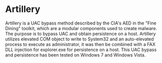 # Artillery

Artillery is a UAC bypass method described by the CIA's AED in the "Fine Dining" toolkit, 
which are a modular components used to create malware. The purpose is to bypass UAC and
obtain persistence on a host. Artillery utilizes elevated COM object to write to System32 
and an auto-elevated process to execute as administrator, it was then be combined with a
FAX DLL injection for explorer.exe for persistence on a host. This UAC bypass and persistence
has been tested on Windows 7 and Windows Vista.

